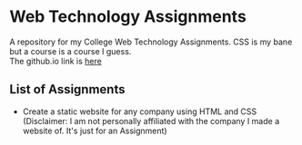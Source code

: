 # Web Technology Assignments
A repository for my College Web Technology Assignments. CSS is my bane but a course is a course I guess.  
The github.io link is [here](https://vspecky.github.io/WTAssignments)

## List of Assignments
- Create a static website for any company using HTML and CSS (Disclaimer: I am not personally affiliated with the company I made a website of. It's just for an Assignment)
